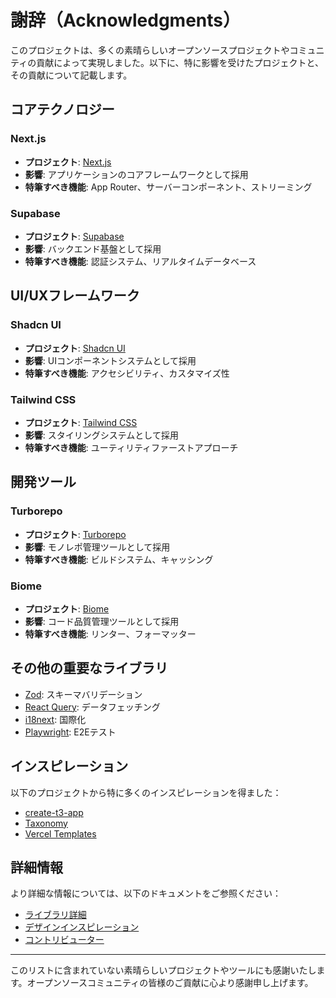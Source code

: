 # 謝辞（Acknowledgments）

このプロジェクトは、多くの素晴らしいオープンソースプロジェクトやコミュニティの貢献によって実現しました。以下に、特に影響を受けたプロジェクトと、その貢献について記載します。

## コアテクノロジー

### Next.js
- **プロジェクト**: [Next.js](https://nextjs.org/)
- **影響**: アプリケーションのコアフレームワークとして採用
- **特筆すべき機能**: App Router、サーバーコンポーネント、ストリーミング

### Supabase
- **プロジェクト**: [Supabase](https://supabase.com/)
- **影響**: バックエンド基盤として採用
- **特筆すべき機能**: 認証システム、リアルタイムデータベース

## UI/UXフレームワーク

### Shadcn UI
- **プロジェクト**: [Shadcn UI](https://ui.shadcn.com/)
- **影響**: UIコンポーネントシステムとして採用
- **特筆すべき機能**: アクセシビリティ、カスタマイズ性

### Tailwind CSS
- **プロジェクト**: [Tailwind CSS](https://tailwindcss.com/)
- **影響**: スタイリングシステムとして採用
- **特筆すべき機能**: ユーティリティファーストアプローチ

## 開発ツール

### Turborepo
- **プロジェクト**: [Turborepo](https://turborepo.org/)
- **影響**: モノレポ管理ツールとして採用
- **特筆すべき機能**: ビルドシステム、キャッシング

### Biome
- **プロジェクト**: [Biome](https://biomejs.dev/)
- **影響**: コード品質管理ツールとして採用
- **特筆すべき機能**: リンター、フォーマッター

## その他の重要なライブラリ

- [Zod](https://github.com/colinhacks/zod): スキーマバリデーション
- [React Query](https://tanstack.com/query/latest): データフェッチング
- [i18next](https://www.i18next.com/): 国際化
- [Playwright](https://playwright.dev/): E2Eテスト

## インスピレーション

以下のプロジェクトから特に多くのインスピレーションを得ました：

- [create-t3-app](https://create.t3.gg/)
- [Taxonomy](https://tx.shadcn.com/)
- [Vercel Templates](https://vercel.com/templates)

## 詳細情報

より詳細な情報については、以下のドキュメントをご参照ください：

- [ライブラリ詳細](docs/credits/libraries.md)
- [デザインインスピレーション](docs/credits/inspiration.md)
- [コントリビューター](docs/credits/contributors.md)

---

このリストに含まれていない素晴らしいプロジェクトやツールにも感謝いたします。オープンソースコミュニティの皆様のご貢献に心より感謝申し上げます。 